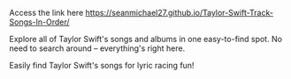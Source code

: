 Access the link here https://seanmichael27.github.io/Taylor-Swift-Track-Songs-In-Order/

Explore all of Taylor Swift's songs and albums in one easy-to-find spot. No need to search around – everything's right here.

Easily find Taylor Swift's songs for lyric racing fun!
